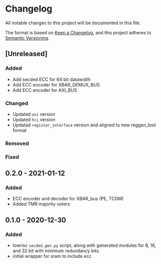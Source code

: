 # Changelog
All notable changes to this project will be documented in this file.

The format is based on [Keep a Changelog](https://keepachangelog.com/en/1.0.0/),
and this project adheres to [Semantic Versioning](https://semver.org/spec/v2.0.0.html).

## [Unreleased]
### Added
- Add secded ECC for 64 bit datawidth
- Add ECC encoder for XBAR_DEMUX_BUS
- Add ECC encoder for AXI_BUS

### Changed
- Updated `axi` version
- Updated `hci` version
- Updatad `register_interface` version and aligned to new reggen_tool format

### Removed
### Fixed

## 0.2.0 - 2021-01-12
### Added
- ECC encoder and decoder for XBAR_bus (PE, TCDM)
- Added TMR majority voters

## 0.1.0 - 2020-12-30
### Added
- lowrisc `secded_gen.py` script, along with generated modules for 8, 16, and 32 bit with minimum redundancy bits.
- initial wrapper for sram to include ecc
